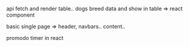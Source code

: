 

api fetch and render table.. 
dogs breed data and show in table => react component


basic single page => header, navbars..  content.. 


promodo timer in react


